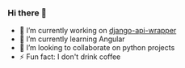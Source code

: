 ### Hi there 👋

<!--
**mzeeb/mzeeb** is a ✨ _special_ ✨ repository because its `README.md` (this file) appears on your GitHub profile.

Here are some ideas to get you started:
-->
- 🔭 I’m currently working on [django-api-wrapper](https://github.com/its-development/django-api-wrapper)
- 🌱 I’m currently learning Angular
- 👯 I’m looking to collaborate on python projects
- ⚡ Fun fact: I don't drink coffee
